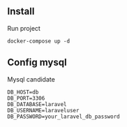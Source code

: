 ## Install
Run project
```
docker-compose up -d
```
## Config mysql

Mysql candidate
```
DB_HOST=db
DB_PORT=3306
DB_DATABASE=laravel
DB_USERNAME=laraveluser
DB_PASSWORD=your_laravel_db_password
```